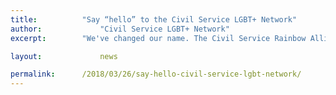 ```yaml
---
title: 			"Say “hello” to the Civil Service LGBT+ Network"
author: 			"Civil Service LGBT+ Network"
excerpt: 		"We've changed our name. The Civil Service Rainbow Alliance is now the Civil Service LGBT+ Network."

layout: 			news

permalink: 		/2018/03/26/say-hello-civil-service-lgbt-network/
---
```


